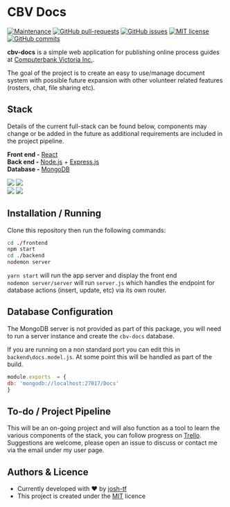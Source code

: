 # CBV Docs

[![Maintenance](https://img.shields.io/badge/Maintained%3F-yes-green.svg)](https://github.com/josh-tf/cbv-docs/graphs/commit-activity)
[![GitHub pull-requests](https://img.shields.io/github/issues-pr/josh-tf/cbv-docs.svg)](https://github.com/josh-tf/cbv-docs/pulls/)
[![GitHub issues](https://img.shields.io/github/issues/josh-tf/cbv-docs.svg)](https://GitHub.com/josh-tf/cbv-docs/issues/)
[![MIT license](https://img.shields.io/badge/License-MIT-blue.svg)](https://lbesson.mit-license.org/)
[![GitHub commits](https://img.shields.io/github/commit-activity/y/josh-tf/cbv-docs.svg)](https://github.com/josh-tf/cbv-docs/commit/)

**cbv-docs** is a simple web application for publishing online process guides at [Computerbank Victoria Inc.](http://computerbank.org.au).

The goal of the project is to create an easy to use/manage document system with possible future expansion with other volunteer related features (rosters, chat, file sharing etc).

## Stack

Details of the current full-stack can be found below, components may change or be added in the future as additional requirements are included in the project pipeline.

**Front end -** [React](https://reactjs.org/) <br>
**Back end -** [Node.js](https://nodejs.org/) + [Express.js](https://expressjs.com/) <br>
**Database -** [MongoDB](https://www.mongodb.com/) <br>

![](https://i.imgur.com/CylWiH5.jpg) ![](https://i.imgur.com/EGWlnxq.jpg) <br>
![](https://i.imgur.com/QWG5K3P.jpg) ![](https://i.imgur.com/8k0NJQN.jpg)


## Installation / Running

Clone this repository then run the following commands:
```bash
cd ./frontend
npm start
cd ./backend
nodemon server
```
`yarn start` will run the app server and display the front end<br>
`nodemon server/server` will run `server.js` which handles the endpoint for database actions (insert, update, etc) via its own router.

## Database Configuration
The MongoDB server is not provided as part of this package, you will need to run a server instance and create the `cbv-docs` database.

If you are running on a non standard port you can edit this in `backend\docs.model.js`. At some point this will be handled as part of the build.
```javascript
module.exports  = {
db: 'mongodb://localhost:27017/Docs'
}
```

## To-do / Project Pipeline

This will be an on-going project and will also function as a tool to learn the various components of the stack, you can follow progress on [Trello](https://trello.com/b/eW9I62NV/cbv-docs). Suggestions are welcome, please open an issue to discuss or contact me via the email under my user page.

## Authors & Licence

- Currently developed with ❤️ by [josh-tf](https://github.com/josh-tf)
- This project is created under the [MIT](https://choosealicense.com/licenses/mit/) licence
